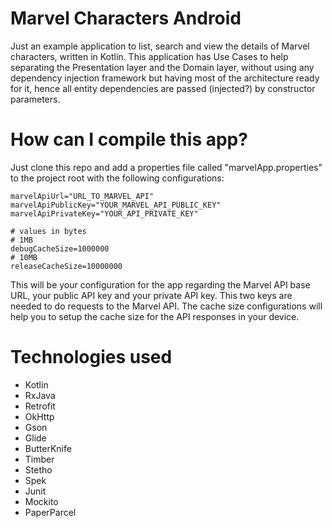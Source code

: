 # Marvel Characters Android

Just an example application to list, search and view the details of Marvel characters, written in Kotlin. 
This application has Use Cases to help separating the Presentation layer and the Domain layer, without using any dependency injection framework but having most of the architecture ready for it, hence all entity dependencies are passed (injected?) by constructor parameters.

# How can I compile this app?

Just clone this repo and add a properties file called "marvelApp.properties" to the project root with the following configurations:
```
marvelApiUrl="URL_TO_MARVEL_API"
marvelApiPublicKey="YOUR_MARVEL_API_PUBLIC_KEY"
marvelApiPrivateKey="YOUR_API_PRIVATE_KEY"

# values in bytes
# 1MB
debugCacheSize=1000000
# 10MB
releaseCacheSize=10000000
```

This will be your configuration for the app regarding the Marvel API base URL, your public API key and your private API key. This two keys are needed to do requests to the Marvel API. The cache size configurations will help you to setup the cache size for the API responses in your device. 

# Technologies used

 * Kotlin
 * RxJava
 * Retrofit
 * OkHttp
 * Gson
 * Glide
 * ButterKnife
 * Timber
 * Stetho
 * Spek
 * Junit
 * Mockito
 * PaperParcel

